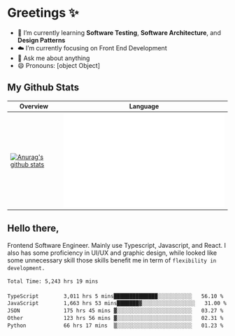 # Greetings ✨

- 🌱 I’m currently learning **Software Testing**, **Software Architecture**, and **Design Patterns**
- ☁️ I’m currently focusing on Front End Development
- 💬 Ask me about anything
- 😄 Pronouns: [object Object]

## My Github Stats

| Overview | Language |
| --- | --- |
|[![Anurag's github stats](https://github-readme-stats.vercel.app/api?username=abui-am&count_private=true)](https://github.com/anuraghazra/github-readme-stats)|![Language](https://raw.githubusercontent.com/abui-am/stats/c6455f656dfce7acd3951e5ec5b25d72af0b2ee3/generated/languages.svg)|

## Hello there, 
Frontend Software Engineer. 
Mainly use Typescript, Javascript, and React. I also has some proficiency in UI/UX and graphic design, while looked like some unnecessary skill those skills benefit me in term of `flexibility in development.`


<!--START_SECTION:waka-->

```txt
Total Time: 5,243 hrs 19 mins

TypeScript        3,011 hrs 5 mins██████████████░░░░░░░░░░░   56.10 %
JavaScript        1,663 hrs 53 mins███████▓░░░░░░░░░░░░░░░░░   31.00 %
JSON              175 hrs 45 mins ▓░░░░░░░░░░░░░░░░░░░░░░░░   03.27 %
Other             123 hrs 56 mins ▓░░░░░░░░░░░░░░░░░░░░░░░░   02.31 %
Python            66 hrs 17 mins  ▒░░░░░░░░░░░░░░░░░░░░░░░░   01.23 %
```

<!--END_SECTION:waka-->
